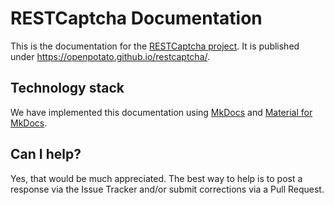 # RESTCaptcha Documentation

This is the documentation for the [RESTCaptcha project](https://github.com/openpotato/restcaptcha). It is published under https://openpotato.github.io/restcaptcha/.

## Technology stack

We have implemented this documentation using [MkDocs](https://www.mkdocs.org) and [Material for MkDocs](https://squidfunk.github.io/mkdocs-material).

## Can I help?

Yes, that would be much appreciated. The best way to help is to post a response via the Issue Tracker and/or submit corrections via a Pull Request.